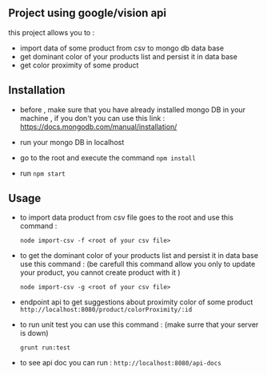 ## Project using google/vision api

this project allows you to :

- import data of some product from csv to mongo db data base
- get dominant color of your products list and persist it in data base
- get color proximity of some product

## Installation

- before , make sure that you have already installed mongo DB in your machine , if you don't you can use this link :
  https://docs.mongodb.com/manual/installation/

- run your mongo DB in localhost
- go to the root and execute the command `npm install`
- run `npm start`

## Usage

- to import data product from csv file goes to the root and use this command :

  `node import-csv -f <root of your csv file>`

- to get the dominant color of your products list and persist it in data base use this command :
  (be carefull this command allow you only to update your product, you cannot create product with it )

  `node import-csv -g <root of your csv file>`

- endpoint api to get suggestions about proximity color of some product
  `http://localhost:8080/product/colorProximity/:id`

- to run unit test you can use this command :
  (make surre that your server is down)

  `grunt run:test`

- to see api doc you can run :
  `http://localhost:8080/api-docs`

